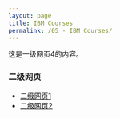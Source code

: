 ```yaml
---
layout: page
title: IBM Courses
permalink: /05 - IBM Courses/
---
```


这是一级网页4的内容。

### 二级网页
- [二级网页1](/一级4/二级1/)
- [二级网页2](/一级4/二级2/)
